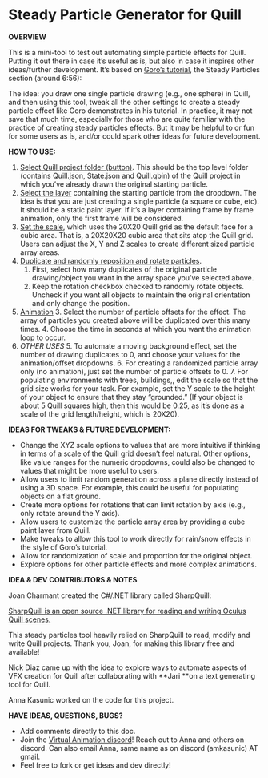 

# Steady Particle Generator for Quill

**OVERVIEW**

This is a mini-tool to test out automating simple particle effects for Quill. Putting it out there in case it’s useful as is, but also in case it inspires other ideas/further development. It’s based on [Goro’s tutorial](https://www.youtube.com/watch?v=4mTxgEx-wU4), the Steady Particles section (around 6:56): 

The idea: you draw one single particle drawing (e.g., one sphere) in Quill, and then using this tool, tweak all the other settings to create a steady particle effect like Goro demonstrates in his tutorial. In practice, it may not save that much time, especially for those who are quite familiar with the practice of creating steady particles effects. But it may be helpful to or fun for some users as is, and/or could spark other ideas for future development.

**HOW TO USE:**



1. <span style="text-decoration:underline;">Select Quill project folder (button)</span>. This should be the top level folder (contains Quill.json, State.json and Quill.qbin) of the Quill project in which you’ve already drawn the original starting particle. 
2. <span style="text-decoration:underline;">Select the layer</span> containing the starting particle from the dropdown. The idea is that you are just creating a single particle (a square or cube, etc). It should be a static paint layer. If it’s a layer containing frame by frame animation, only the first frame will be considered.
3. <span style="text-decoration:underline;">Set the scale</span>, which uses the 20X20 Quill grid as the default face for a cubic area. That is, a 20X20X20 cubic area that sits atop the Quill grid. Users can adjust the X, Y and Z scales to create different sized particle array areas.
4. <span style="text-decoration:underline;">Duplicate and randomly reposition and rotate particles</span>. 
    1. First, select how many duplicates of the original particle drawing/object you want in the array space you’ve selected above.
    2. Keep the rotation checkbox checked to randomly rotate objects. Uncheck if you want all objects to maintain the original orientation and only change the position.
5. <span style="text-decoration:underline;">Animation</span> 
    3. Select the number of particle offsets for the effect. The array of particles you created above will be duplicated over this many times.
    4. Choose the time in seconds at which you want the animation loop to occur.
6. _OTHER USES_
    5. To automate a moving background effect, set the number of drawing duplicates to 0, and choose your values for the animation/offset dropdowns.
    6. For creating a randomized particle array only (no animation), just set the number of particle offsets to 0.
    7. For populating environments with trees, buildings,, edit the scale so that the grid size works for your task. For example, set the Y scale to the height of your object to ensure that they stay “grounded.” (If your object is about 5 Quill squares high, then this would be 0.25, as it’s done as a scale of the grid length/height, which is 20X20). 

**IDEAS FOR TWEAKS & FUTURE DEVELOPMENT:**



* Change the XYZ scale options to values that are more intuitive if thinking in terms of a scale of the Quill grid doesn’t feel natural. Other options, like value ranges for the numeric dropdowns, could also be changed to values that might be more useful to users.
* Allow users to limit random generation across a plane directly instead of using a 3D space. For example, this could be useful for populating objects on a flat ground.
* Create more options for rotations that can limit rotation by axis (e.g., only rotate around the Y axis). 
* Allow users to customize the particle array area by providing a cube paint layer from Quill.
* Make tweaks to allow this tool to work directly for rain/snow effects in the style of Goro’s tutorial.
* Allow for randomization of scale and proportion for the original object.
* Explore options for other particle effects and more complex animations.

**IDEA & DEV CONTRIBUTORS & NOTES**

Joan Charmant created the C#/.NET library called SharpQuill: 

[SharpQuill is an open source .NET library for reading and writing Oculus Quill scenes.](https://github.com/JoanCharmant/SharpQuill)

This steady particles tool heavily relied on SharpQuill to read, modify and write Quill projects. Thank you, Joan, for making this library free and available!

Nick Diaz came up with the idea to explore ways to automate aspects of VFX creation for Quill after collaborating with **Jari **on a text generating tool for Quill. 

Anna Kasunic worked on the code for this project. 

**HAVE IDEAS, QUESTIONS, BUGS?**



* Add comments directly to this doc. 
* Join the [Virtual Animation discord](https://discord.gg/virtual-animation-696504903060947116)! Reach out to Anna and others on discord. Can also email Anna, same name as on discord (amkasunic) AT gmail.
* Feel free to fork or get ideas and dev directly! 
